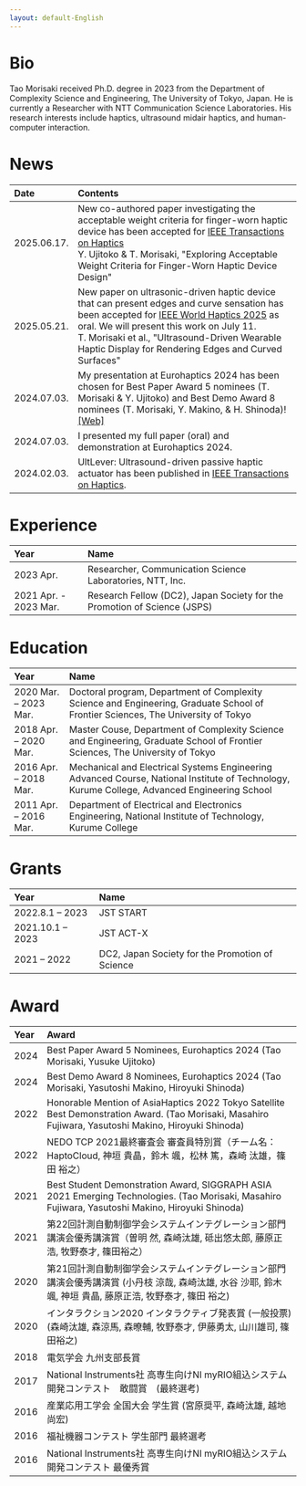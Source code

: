 ```yaml
---
layout: default-English
---
```

# Bio
Tao Morisaki received Ph.D. degree in 2023 from the Department of Complexity Science and Engineering, The University of Tokyo, Japan. He is currently a Researcher with NTT Communication Science Laboratories. His research interests include haptics, ultrasound midair haptics, and human-computer interaction. 

# News

|Date|Contents|
| :--- | :--- |
|2025.06.17.|New co-authored paper investigating the acceptable weight criteria for finger-worn haptic device has been accepted for [IEEE Transactions on Haptics](https://ieeexplore.ieee.org/document/11037560)<br>Y. Ujitoko & T. Morisaki, "Exploring Acceptable Weight Criteria for Finger-Worn Haptic Device Design"|
|2025.05.21.|New paper on ultrasonic-driven haptic device that can present edges and curve sensation has been accepted for [IEEE World Haptics 2025](https://2025.worldhaptics.org/) as oral. We will present this work on July 11.<br>T. Morisaki et al., "Ultrasound-Driven Wearable Haptic Display for Rendering Edges and Curved Surfaces"|
|2024.07.03.|My presentation at Eurohaptics 2024 has been chosen for Best Paper Award 5 nominees (T. Morisaki & Y. Ujitoko) and Best Demo Award 8 nominees (T. Morisaki, Y. Makino, & H. Shinoda)! [\[Web\]](https://eurohaptics.org/ehc2024/award/)|
|2024.07.03.|I presented my full paper (oral) and demonstration at Eurohaptics 2024.|
|2024.02.03.|UltLever: Ultrasound-driven passive haptic actuator has been published in [IEEE Transactions on Haptics](https://ieeexplore.ieee.org/document/10428111).|

# Experience

|Year|Name|
| :--- | :--- |
|2023 Apr.| Researcher, Communication Science Laboratories, NTT, Inc.|
|2021 Apr.  - 2023 Mar.|Research Fellow (DC2), Japan Society for the Promotion of Science (JSPS)|

# Education

|Year|Name|
| :--- | :--- |
|2020 Mar. – 2023 Mar.|Doctoral program, Department of Complexity Science and Engineering, Graduate School of Frontier Sciences, The University of Tokyo|
|2018 Apr. – 2020 Mar.|Master Couse, Department of Complexity Science and Engineering, Graduate School of Frontier Sciences, The University of Tokyo|
|2016 Apr. – 2018 Mar.|Mechanical and Electrical Systems Engineering Advanced Course, National Institute of Technology, Kurume College, Advanced Engineering School|
|2011 Apr. – 2016 Mar.|Department of Electrical and Electronics Engineering, National Institute of Technology, Kurume College|

# Grants

|Year|Name|
| :--- | :--- |
| 2022.8.1 – 2023 | JST START|
| 2021.10.1 – 2023| JST ACT-X  |
|2021 – 2022|DC2, Japan Society for the Promotion of Science|

# Award

|Year|Award|
| :--- | :--- |
| 2024 | Best Paper Award 5 Nominees, Eurohaptics 2024 (Tao Morisaki, Yusuke Ujitoko) |
| 2024 | Best Demo Award 8 Nominees, Eurohaptics 2024 (Tao Morisaki, Yasutoshi Makino, Hiroyuki Shinoda)|
| 2022 |Honorable Mention of AsiaHaptics 2022 Tokyo Satellite Best Demonstration Award. (Tao Morisaki, Masahiro Fujiwara, Yasutoshi Makino, Hiroyuki Shinoda)|
| 2022 | NEDO TCP 2021最終審査会 審査員特別賞（チーム名：HaptoCloud, 神垣 貴晶，鈴木 颯，松林 篤，森崎 汰雄，篠田 裕之）|
| 2021 | Best Student Demonstration Award, SIGGRAPH ASIA 2021 Emerging Technologies. (Tao Morisaki, Masahiro Fujiwara, Yasutoshi Makino, Hiroyuki Shinoda)|
| 2021 | 第22回計測自動制御学会システムインテグレーション部門講演会優秀講演賞（曽明 然, 森崎汰雄, 砥出悠太郎, 藤原正浩, 牧野泰才, 篠田裕之）|
| 2020 | 第21回計測自動制御学会システムインテグレーション部門講演会優秀講演賞 (小丹枝 涼哉, 森崎汰雄, 水谷 沙耶, 鈴木 颯, 神垣 貴晶, 藤原正浩, 牧野泰才, 篠田 裕之)|
| 2020 | インタラクション2020 インタラクティブ発表賞 (一般投票) (森崎汰雄, 森涼馬, 森暸輔, 牧野泰才, 伊藤勇太, 山川雄司, 篠田裕之)|
| 2018 | 電気学会 九州支部長賞|
| 2017 | National Instruments社 高専生向けNI myRIO組込システム開発コンテスト　敢闘賞　(最終選考)|
| 2016 | 産業応用工学会 全国大会 学生賞 (宮原奨平, 森崎汰雄, 越地尚宏)|
| 2016 | 福祉機器コンテスト 学生部門 最終選考|
| 2016 | National Instruments社 高専生向けNI myRIO組込システム開発コンテスト 最優秀賞|

